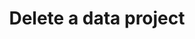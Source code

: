 ---
title: Delete a data project
excerpt: >-
  Delete a project and associated data. This operation cannot be undone, but you
  may recreate the project using the same id.
api:
  file: data-world.json
  operationId: deleteProject
hidden: false
---